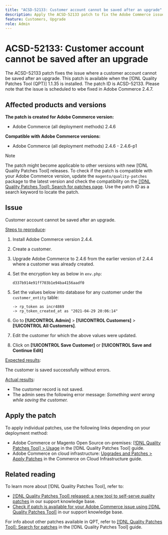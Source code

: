 ```yaml
---
title: "ACSD-52133: Customer account cannot be saved after an upgrade"
description: Apply the ACSD-52133 patch to fix the Adobe Commerce issue where a customer account cannot be saved after an upgrade.
feature: Customers, Upgrade 
role: Admin
---
```


# ACSD-52133: Customer account cannot be saved after an upgrade

The ACSD-52133 patch fixes the issue where a customer account cannot be saved after an upgrade. This patch is available when the [!DNL Quality Patches Tool (QPT)] 1.1.35 is installed. The patch ID is ACSD-52133. Please note that the issue is scheduled to wbe fixed in Adobe Commerce 2.4.7.

## Affected products and versions

**The patch is created for Adobe Commerce version:**

* Adobe Commerce (all deployment methods) 2.4.6

**Compatible with Adobe Commerce versions:**

* Adobe Commerce (all deployment methods) 2.4.6 - 2.4.6-p1

>[!NOTE]
>
>The patch might become applicable to other versions with new [!DNL Quality Patches Tool] releases. To check if the patch is compatible with your Adobe Commerce version, update the `magento/quality-patches` package to the latest version and check the compatibility on the [[!DNL Quality Patches Tool]: Search for patches page](https://experienceleague.adobe.com/tools/commerce-quality-patches/index.html). Use the patch ID as a search keyword to locate the patch.

## Issue

Customer account cannot be saved after an upgrade.

<u>Steps to reproduce</u>:

1. Install Adobe Commerce version 2.4.4.
1. Create a customer.
1. Upgrade Adobe Commerce to 2.4.6 from the earlier version of 2.4.4 where a customer was already created.
1. Set the encryption key as below in `env.php`:

    `d337b914e91ff703b1e94ba4156aadf0`

1. Set the values below into database for any customer under the `customer_entity` table:

    ```
    -> rp_token as incr4869
    -> rp_token_created_at as "2021-04-29 20:06:14"
    ```

1. Go to **[!UICONTROL Admin]** > **[!UICONTROL Customers]** > **[!UICONTROL All Customers]**.
1. Edit the customer for which the above values were updated. 
1. Click on **[!UICONTROL Save Customer]** or **[!UICONTROL Save and Continue Edit]**

<u>Expected results</u>:

The customer is saved successfully without errors.

<u>Actual results</u>:

* The customer record is not saved. 
* The admin sees the following error message: *Something went wrong while saving the customer.*

## Apply the patch

To apply individual patches, use the following links depending on your deployment method:

* Adobe Commerce or Magento Open Source on-premises: [[!DNL Quality Patches Tool] > Usage](https://experienceleague.adobe.com/docs/commerce-operations/tools/quality-patches-tool/usage.html) in the [!DNL Quality Patches Tool] guide.
* Adobe Commerce on cloud infrastructure: [Upgrades and Patches > Apply Patches](https://experienceleague.adobe.com/docs/commerce-cloud-service/user-guide/develop/upgrade/apply-patches.html) in the Commerce on Cloud Infrastructure guide.

## Related reading

To learn more about [!DNL Quality Patches Tool], refer to:

* [[!DNL Quality Patches Tool] released: a new tool to self-serve quality patches](/help/announcements/adobe-commerce-announcements/magento-quality-patches-released-new-tool-to-self-serve-quality-patches.md) in our support knowledge base.
* [Check if patch is available for your Adobe Commerce issue using [!DNL Quality Patches Tool]](/help/support-tools/patches-available-in-qpt-tool/check-patch-for-magento-issue-with-magento-quality-patches.md) in our support knowledge base.

For info about other patches available in QPT, refer to [[!DNL Quality Patches Tool]: Search for patches](https://experienceleague.adobe.com/tools/commerce-quality-patches/index.html) in the [!DNL Quality Patches Tool] guide.